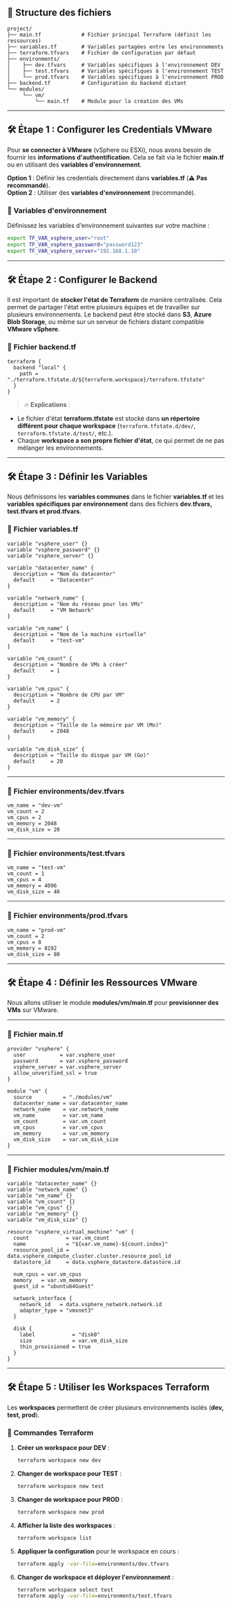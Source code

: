 ## 📂 **Structure des fichiers**

```
project/
├── main.tf             # Fichier principal Terraform (définit les ressources)
├── variables.tf        # Variables partagées entre les environnements
├── terraform.tfvars    # Fichier de configuration par défaut
├── environments/
│    ├── dev.tfvars     # Variables spécifiques à l'environnement DEV
│    ├── test.tfvars    # Variables spécifiques à l'environnement TEST
│    └── prod.tfvars    # Variables spécifiques à l'environnement PROD
├── backend.tf          # Configuration du backend distant
└── modules/
     └── vm/
         └── main.tf    # Module pour la création des VMs
```

---

## 🛠️ **Étape 1 : Configurer les Credentials VMware**

Pour **se connecter à VMware** (vSphere ou ESXi), nous avons besoin de fournir les **informations d'authentification**. Cela se fait via le fichier **main.tf** ou en utilisant des **variables d'environnement**.

**Option 1** : Définir les credentials directement dans **variables.tf** (⚠️ **Pas recommandé**).  
**Option 2** : Utiliser des **variables d'environnement** (recommandé).

### 🔐 **Variables d'environnement**
Définissez les variables d'environnement suivantes sur votre machine :
```bash
export TF_VAR_vsphere_user="root"
export TF_VAR_vsphere_password="password123"
export TF_VAR_vsphere_server="192.168.1.10"
```

---

## 🛠️ **Étape 2 : Configurer le Backend**

Il est important de **stocker l'état de Terraform** de manière centralisée. Cela permet de partager l'état entre plusieurs équipes et de travailler sur plusieurs environnements. Le backend peut être stocké dans **S3**, **Azure Blob Storage**, ou même sur un serveur de fichiers distant compatible **VMware vSphere**.

### 📘 **Fichier backend.tf**
```hcl
terraform {
  backend "local" {
    path = "./terraform.tfstate.d/${terraform.workspace}/terraform.tfstate"
  }
}
```

> 🔥 **Explications** :
- Le fichier d'état **terraform.tfstate** est stocké dans **un répertoire différent pour chaque workspace** (`terraform.tfstate.d/dev/`, `terraform.tfstate.d/test/`, etc.).  
- Chaque **workspace a son propre fichier d'état**, ce qui permet de ne pas mélanger les environnements.  

---

## 🛠️ **Étape 3 : Définir les Variables**

Nous définissons les **variables communes** dans le fichier **variables.tf** et les **variables spécifiques par environnement** dans des fichiers **dev.tfvars, test.tfvars et prod.tfvars**.

### 📘 **Fichier variables.tf**
```hcl
variable "vsphere_user" {}
variable "vsphere_password" {}
variable "vsphere_server" {}

variable "datacenter_name" {
  description = "Nom du datacenter"
  default     = "Datacenter"
}

variable "network_name" {
  description = "Nom du réseau pour les VMs"
  default     = "VM Network"
}

variable "vm_name" {
  description = "Nom de la machine virtuelle"
  default     = "test-vm"
}

variable "vm_count" {
  description = "Nombre de VMs à créer"
  default     = 1
}

variable "vm_cpus" {
  description = "Nombre de CPU par VM"
  default     = 2
}

variable "vm_memory" {
  description = "Taille de la mémoire par VM (Mo)"
  default     = 2048
}

variable "vm_disk_size" {
  description = "Taille du disque par VM (Go)"
  default     = 20
}
```

---

### 📘 **Fichier environments/dev.tfvars**
```hcl
vm_name = "dev-vm"
vm_count = 2
vm_cpus = 2
vm_memory = 2048
vm_disk_size = 20
```

---

### 📘 **Fichier environments/test.tfvars**
```hcl
vm_name = "test-vm"
vm_count = 1
vm_cpus = 4
vm_memory = 4096
vm_disk_size = 40
```

---

### 📘 **Fichier environments/prod.tfvars**
```hcl
vm_name = "prod-vm"
vm_count = 2
vm_cpus = 8
vm_memory = 8192
vm_disk_size = 80
```

---

## 🛠️ **Étape 4 : Définir les Ressources VMware**

Nous allons utiliser le module **modules/vm/main.tf** pour **provisionner des VMs** sur VMware.

---

### 📘 **Fichier main.tf**
```hcl
provider "vsphere" {
  user           = var.vsphere_user
  password       = var.vsphere_password
  vsphere_server = var.vsphere_server
  allow_unverified_ssl = true
}

module "vm" {
  source          = "./modules/vm"
  datacenter_name = var.datacenter_name
  network_name    = var.network_name
  vm_name         = var.vm_name
  vm_count        = var.vm_count
  vm_cpus         = var.vm_cpus
  vm_memory       = var.vm_memory
  vm_disk_size    = var.vm_disk_size
}
```

---

### 📘 **Fichier modules/vm/main.tf**
```hcl
variable "datacenter_name" {}
variable "network_name" {}
variable "vm_name" {}
variable "vm_count" {}
variable "vm_cpus" {}
variable "vm_memory" {}
variable "vm_disk_size" {}

resource "vsphere_virtual_machine" "vm" {
  count            = var.vm_count
  name             = "${var.vm_name}-${count.index}"
  resource_pool_id = data.vsphere_compute_cluster.cluster.resource_pool_id
  datastore_id     = data.vsphere_datastore.datastore.id

  num_cpus = var.vm_cpus
  memory   = var.vm_memory
  guest_id = "ubuntu64Guest"

  network_interface {
    network_id   = data.vsphere_network.network.id
    adapter_type = "vmxnet3"
  }

  disk {
    label            = "disk0"
    size             = var.vm_disk_size
    thin_provisioned = true
  }
}
```

---

## 🛠️ **Étape 5 : Utiliser les Workspaces Terraform**

Les **workspaces** permettent de créer plusieurs environnements isolés (**dev, test, prod**).

### 📘 **Commandes Terraform**
1. **Créer un workspace pour DEV** :
   ```bash
   terraform workspace new dev
   ```

2. **Changer de workspace pour TEST** :
   ```bash
   terraform workspace new test
   ```

3. **Changer de workspace pour PROD** :
   ```bash
   terraform workspace new prod
   ```

4. **Afficher la liste des workspaces** :
   ```bash
   terraform workspace list
   ```

5. **Appliquer la configuration** pour le workspace en cours :
   ```bash
   terraform apply -var-file=environments/dev.tfvars
   ```

6. **Changer de workspace et déployer l'environnement** :
   ```bash
   terraform workspace select test
   terraform apply -var-file=environments/test.tfvars
   ```
